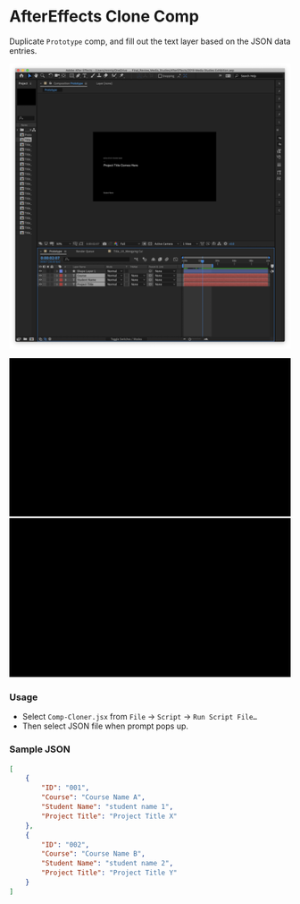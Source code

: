 # AfterEffects Clone Comp

Duplicate `Prototype` comp, and fill out the text layer based on the JSON data entries.

![Screenshot](screenshot.png)

![](output-a.gif) ![](output-b.gif)

### Usage

- Select `Comp-Cloner.jsx` from `File` → `Script` → `Run Script File…`
- Then select JSON file when prompt pops up.

### Sample JSON

```json
[
	{
		"ID": "001",
		"Course": "Course Name A",
		"Student Name": "student name 1",
		"Project Title": "Project Title X"
	},
	{
		"ID": "002",
		"Course": "Course Name B",
		"Student Name": "student name 2",
		"Project Title": "Project Title Y"
	}
]
```
